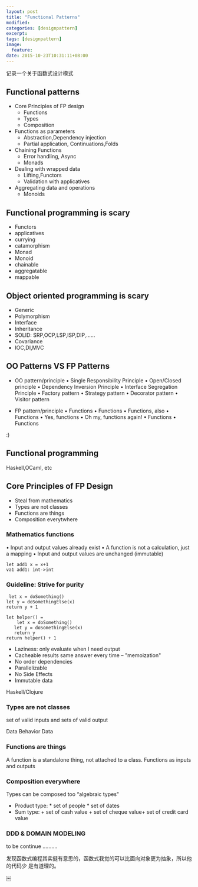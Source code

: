 ```yaml
---
layout: post
title: "Functional Patterns"
modified:
categories: [designpattern]
excerpt:
tags: [designpattern]
image:
  feature:
date: 2015-10-23T10:31:11+08:00
---
```


记录一个关于函数式设计模式

## Functional patterns
- Core Principles of FP design
  * Functions
  * Types
  * Composition
- Functions as parameters
  * Abstraction,Dependency injection
  * Partial application, Continuations,Folds
- Chaining Functions
  * Error handling, Async
  * Monads
- Dealing with wrapped data
  * Lifting,Functors
  * Validation with applicatives
- Aggregating data and operations
  * Monoids

## Functional programming is scary
- Functors
- applicatives
- currying
- catamorphism
- Monad
- Monoid
- chainable
- aggregatable
- mappable

## Object oriented programming is scary
- Generic
- Polymorphism
- Interface
- Inheritance
- SOLID: SRP,OCP,LSP,ISP,DIP,......
- Covariance
- IOC,DI,MVC

## OO Patterns VS FP Patterns
- OO pattern/principle
• Single Responsibility Principle
• Open/Closed principle
• Dependency Inversion Principle
• Interface Segregation Principle
• Factory pattern
• Strategy pattern
• Decorator pattern
• Visitor pattern

- FP pattern/principle
• Functions
• Functions
• Functions, also
• Functions
• Yes, functions
• Oh my, functions again! • Functions
• Functions

:)

## Functional programming
Haskell,OCaml, etc

## Core Principles of FP Design
- Steal from mathematics
- Types are not classes
- Functions are things
- Composition everytwhere

### Mathematics functions

• Input and output values already exist
• A function is not a calculation, just a mapping
• Input and output values are unchanged (immutable)

```
let add1 x = x+1
va1 add1: int->int
```

### Guideline: Strive for purity

```
￼let x = doSomething()
let y = doSomethingElse(x)
return y + 1
```
```
let helper() =
￼   let x = doSomething()
   let y = doSomethingElse(x)
   return y
return helper() + 1
```
- Laziness: only evaluate when I need output
- Cacheable results
  same answer every time – "memoization"
- No order dependencies
- Parallelizable  
- No Side Effects
- Immutable data

Haskell/Clojure

### Types are not classes
set of valid inputs and sets of valid output

Data Behavior Data

### Functions are things
A function is a standalone thing, not attached to a class.
Functions as inputs and outputs

### Composition everywhere
Types can be composed too
“algebraic types"

- Product type: *
  set of people * set of dates
- Sum type: +
  set of cash value + set of cheque value+ set of credit card value

### DDD & DOMAIN MODELING

to be continue ..........

发现函数式编程其实挺有意思的，函数式我觉的可以比面向对象更为抽象，所以他的代码少
是有道理的。




￼

